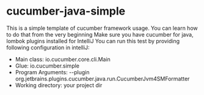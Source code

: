 # cucumber-java-simple
This is a simple template of cucumber framework usage. You can learn how to do that from the very beginning
Make sure you have cucumber for java, lombok plugins installed for IntelliJ 
You can run this test by providing following configuration in intelliJ:
* Main class: io.cucumber.core.cli.Main
* Glue: io.cucumber.simple
* Program Arguments:  --plugin org.jetbrains.plugins.cucumber.java.run.CucumberJvm4SMFormatter 
* Working directory: your project dir

